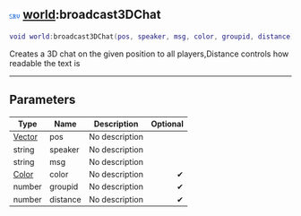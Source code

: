 ## ![server](../../.gitbook/assets/server.png) [world](https://iaswiki.rawr.dev/readme/world):broadcast3DChat

```lua
void world:broadcast3DChat(pos, speaker, msg, color, groupid, distance)
```

Creates a 3D chat on the given position to all players,Distance controls how readable the text is

------
## Parameters

| Type   | Name | Description | Optional |
| ------ | ---- | ----------- | -------: |
| [Vector](https://iaswiki.rawr.dev/readme/vector) | pos | No description |  |
| string | speaker | No description |  |
| string | msg | No description |  |
| [Color](https://iaswiki.rawr.dev/readme/color) | color | No description | ✔ |
| number | groupid | No description | ✔ |
| number | distance | No description | ✔ |

